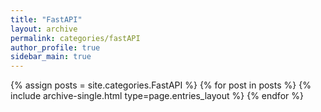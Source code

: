 ```yaml
---
title: "FastAPI"
layout: archive
permalink: categories/fastAPI
author_profile: true
sidebar_main: true
---
```


{% assign posts = site.categories.FastAPI %}
{% for post in posts %} {% include archive-single.html type=page.entries_layout %} {% endfor %}